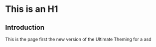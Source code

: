 # This is an H1

## Introduction

This is the page first the new version of the Ultimate Theming for 
a
asd
